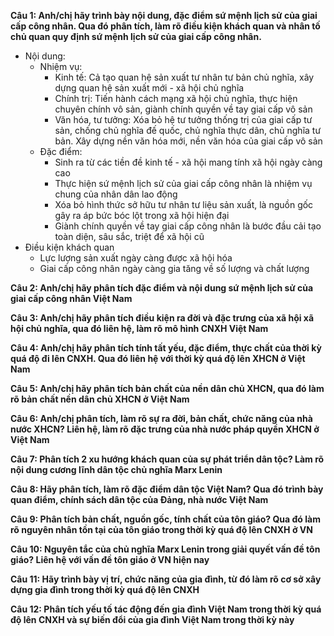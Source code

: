 **Câu 1: Anh/chị hãy trình bày nội dung, đặc điểm sứ mệnh lịch sử của giai cấp công nhân. Qua đó phân tích, làm rõ điều kiện khách quan và nhân tố chủ quan quy định sứ mệnh lịch sử của giai cấp công nhân.**
- Nội dung:
	- Nhiệm vụ:
		- Kinh tế: Cả tạo quan hệ sản xuất tư nhân tư bản chủ nghĩa, xây dựng quan hệ sản xuất mới - xã hội chủ nghĩa
		- Chính trị: Tiến hành cách mạng xã hội chủ nghĩa, thực hiện chuyên chính vô sản, giành chính quyền về tay giai cấp vô sản
		- Văn hóa, tư tưởng: Xóa bỏ hệ tư tưởng thống trị của giai cấp tư sản, chống chủ nghĩa đế quốc, chủ nghĩa thực dân, chủ nghĩa tư bản. Xây dựng nền văn hóa mới, nền văn hóa của giai cấp vô sản
	- Đặc điểm:
		- Sinh ra từ các tiền đề kinh tế - xã hội mang tính xã hội ngày càng cao
		- Thực hiện sứ mệnh lịch sử của giai cấp công nhân là nhiệm vụ chung của nhân dân lao động
		- Xóa bỏ hình thức sở hữu tư nhân tư liệu sản xuất, là nguồn gốc gây ra áp bức bóc lột trong xã hội hiện đại
		- Giành chính quyền về tay giai cấp công nhân là bước đầu cải tạo toàn diện, sâu sắc, triệt để xã hội cũ
- Điều kiện khách quan
	- Lực lượng sản xuất ngày càng được xã hội hóa
	- Giai cấp công nhân ngày càng gia tăng về số lượng và chất lượng

**Câu 2: Anh/chị hãy phân tích đặc điểm và nội dung sứ mệnh lịch sử của giai cấp công nhân Việt Nam**

**Câu 3: Anh/chị hãy phân tích điều kiện ra đời và đặc trưng của xã hội xã hội chủ nghĩa, qua đó liên hệ, làm rõ mô hình CNXH Việt Nam**

**Câu 4: Anh/chị hãy phân tích tính tất yếu, đặc điểm, thực chất của thời kỳ quá độ đi lên CNXH. Qua đó liên hệ với thời kỳ quá độ lên XHCN ở Việt Nam**

**Câu 5: Anh/chị hãy phân tích bản chất của nền dân chủ XHCN, qua đó làm rõ bản chất nền dân chủ XHCN ở Việt Nam**

**Câu 6: Anh/chị phân tích, làm rõ sự ra đời, bản chất, chức năng của nhà nước XHCN? Liên hệ, làm rõ đặc trưng của nhà nước pháp quyền XHCN ở Việt Nam**

**Câu 7: Phân tích 2 xu hướng khách quan của sự phát triển dân tộc? Làm rõ nội dung cương lĩnh dân tộc chủ nghĩa Marx Lenin**

**Câu 8: Hãy phân tích, làm rõ đặc điểm dân tộc Việt Nam? Qua đó trình bày quan điểm, chính sách dân tộc của Đảng, nhà nước Việt Nam**

**Câu 9: Phân tích bản chất, nguồn gốc, tính chất của tôn giáo? Qua đó làm rõ nguyên nhân tồn tại của tôn giáo trong thời kỳ quá độ lên CNXH ở VN**

**Câu 10: Nguyên tắc của chủ nghĩa Marx Lenin trong giải quyết vấn đề tôn giáo? Liên hệ với vấn đề tôn giáo ở VN hiện nay**

**Câu 11: Hãy trình bày vị trí, chức năng của gia đình, từ đó làm rõ cơ sở xây dựng gia đình trong thời kỳ quá độ lên CNXH**

**Câu 12: Phân tích yếu tố tác động đến gia đình Việt Nam trong thời kỳ quá độ lên CNXH và sự biến đổi của gia đình Việt Nam trong thời kỳ này** 
